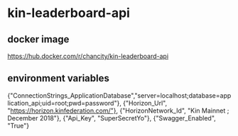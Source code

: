 # kin-leaderboard-api

## docker image
https://hub.docker.com/r/chancity/kin-leaderboard-api

## environment variables
{"ConnectionStrings_ApplicationDatabase","server=localhost;database=application_api;uid=root;pwd=password"},
{"Horizon_Url", "https://horizon.kinfederation.com/"},
{"HorizonNetwork_Id", "Kin Mainnet ; December 2018"},
{"Api_Key", "SuperSecretYo"},
{"Swagger_Enabled", "True"}

